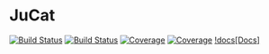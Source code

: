 # JuCat

[![Build Status](https://travis-ci.com/FabianMaeurer/JuCat.jl.svg?branch=master)](https://travis-ci.com/FabianMaeurer/JuCat.jl)
[![Build Status](https://ci.appveyor.com/api/projects/status/github/FabianMaeurer/JuCat.jl?svg=true)](https://ci.appveyor.com/project/FabianMaeurer/JuCat-jl)
[![Coverage](https://codecov.io/gh/FabianMaeurer/JuCat.jl/branch/master/graph/badge.svg)](https://codecov.io/gh/FabianMaeurer/JuCat.jl)
[![Coverage](https://coveralls.io/repos/github/FabianMaeurer/JuCat.jl/badge.svg?branch=master)](https://coveralls.io/github/FabianMaeurer/JuCat.jl?branch=master)
[!docs[Docs]](https://fabianmaeurer.github.io/JuCat.jl/)

